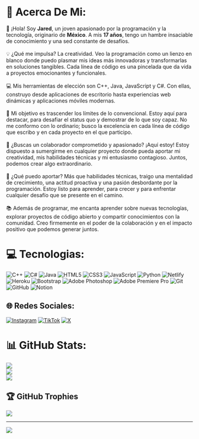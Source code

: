 # 💫 Acerca De Mi:
👋 ¡Hola! Soy <b>Jared</b>, un joven apasionado por la programación y la tecnología, originario de <b>México</b>. A mis <b>17 años</b>, tengo un hambre insaciable de conocimiento y una sed constante de desafíos.<br><br>💡 ¿Qué me impulsa? La creatividad. Veo la programación como un lienzo en blanco donde puedo plasmar mis ideas más innovadoras y transformarlas en soluciones tangibles. Cada línea de código es una pincelada que da vida a proyectos emocionantes y funcionales.<br><br>💻 Mis herramientas de elección son C++, Java, JavaScript y C#. Con ellas, construyo desde aplicaciones de escritorio hasta experiencias web dinámicas y aplicaciones móviles modernas.<br><br>🚀 Mi objetivo es trascender los límites de lo convencional. Estoy aquí para destacar, para desafiar el status quo y demostrar de lo que soy capaz. No me conformo con lo ordinario; busco la excelencia en cada línea de código que escribo y en cada proyecto en el que participo.<br><br>💼 ¿Buscas un colaborador comprometido y apasionado? ¡Aquí estoy! Estoy dispuesto a sumergirme en cualquier proyecto donde pueda aportar mi creatividad, mis habilidades técnicas y mi entusiasmo contagioso. Juntos, podemos crear algo extraordinario.<br><br>🌟 ¿Qué puedo aportar? Más que habilidades técnicas, traigo una mentalidad de crecimiento, una actitud proactiva y una pasión desbordante por la programación. Estoy listo para aprender, para crecer y para enfrentar cualquier desafío que se presente en el camino.<br><br>📚 Además de programar, me encanta aprender sobre nuevas tecnologías, explorar proyectos de código abierto y compartir conocimientos con la comunidad. Creo firmemente en el poder de la colaboración y en el impacto positivo que podemos generar juntos.<br>

# 💻 Tecnologias:
![C++](https://img.shields.io/badge/c++-%2300599C.svg?style=for-the-badge&logo=c%2B%2B&logoColor=white) ![C#](https://img.shields.io/badge/c%23-%23239120.svg?style=for-the-badge&logo=csharp&logoColor=white) ![Java](https://img.shields.io/badge/java-%23ED8B00.svg?style=for-the-badge&logo=openjdk&logoColor=white) ![HTML5](https://img.shields.io/badge/html5-%23E34F26.svg?style=for-the-badge&logo=html5&logoColor=white) ![CSS3](https://img.shields.io/badge/css3-%231572B6.svg?style=for-the-badge&logo=css3&logoColor=white) ![JavaScript](https://img.shields.io/badge/javascript-%23323330.svg?style=for-the-badge&logo=javascript&logoColor=%23F7DF1E) ![Python](https://img.shields.io/badge/python-3670A0?style=for-the-badge&logo=python&logoColor=ffdd54) ![Netlify](https://img.shields.io/badge/netlify-%23000000.svg?style=for-the-badge&logo=netlify&logoColor=#00C7B7) ![Heroku](https://img.shields.io/badge/heroku-%23430098.svg?style=for-the-badge&logo=heroku&logoColor=white) ![Bootstrap](https://img.shields.io/badge/bootstrap-%238511FA.svg?style=for-the-badge&logo=bootstrap&logoColor=white) ![Adobe Photoshop](https://img.shields.io/badge/adobe%20photoshop-%2331A8FF.svg?style=for-the-badge&logo=adobe%20photoshop&logoColor=white) ![Adobe Premiere Pro](https://img.shields.io/badge/Adobe%20Premiere%20Pro-9999FF.svg?style=for-the-badge&logo=Adobe%20Premiere%20Pro&logoColor=white) ![Git](https://img.shields.io/badge/git-%23F05033.svg?style=for-the-badge&logo=git&logoColor=white) ![GitHub](https://img.shields.io/badge/github-%23121011.svg?style=for-the-badge&logo=github&logoColor=white) ![Notion](https://img.shields.io/badge/Notion-%23000000.svg?style=for-the-badge&logo=notion&logoColor=white)

## 🌐 Redes Sociales:
[![Instagram](https://img.shields.io/badge/Instagram-%23E4405F.svg?logo=Instagram&logoColor=white)](https://instagram.com/4syokuu) [![TikTok](https://img.shields.io/badge/TikTok-%23000000.svg?logo=TikTok&logoColor=white)](https://tiktok.com/@jankngfr) [![X](https://img.shields.io/badge/X-black.svg?logo=X&logoColor=white)](https://x.com/Yokuu_fr) 

# 📊 GitHub Stats:
![](https://github-readme-stats.vercel.app/api?username=Yokuuis&theme=midnight-purple&hide_border=false&include_all_commits=true&count_private=true)<br/>
![](https://github-readme-streak-stats.herokuapp.com/?user=Yokuuis&theme=midnight-purple&hide_border=false)<br/>
![](https://github-readme-stats.vercel.app/api/top-langs/?username=Yokuuis&theme=midnight-purple&hide_border=false&include_all_commits=true&count_private=true&layout=compact)

## 🏆 GitHub Trophies
![](https://github-profile-trophy.vercel.app/?username=Yokuuis&theme=discord&no-frame=false&no-bg=false&margin-w=4)

---
[![](https://visitcount.itsvg.in/api?id=Yokuuis&icon=2&color=12)](https://visitcount.itsvg.in)
